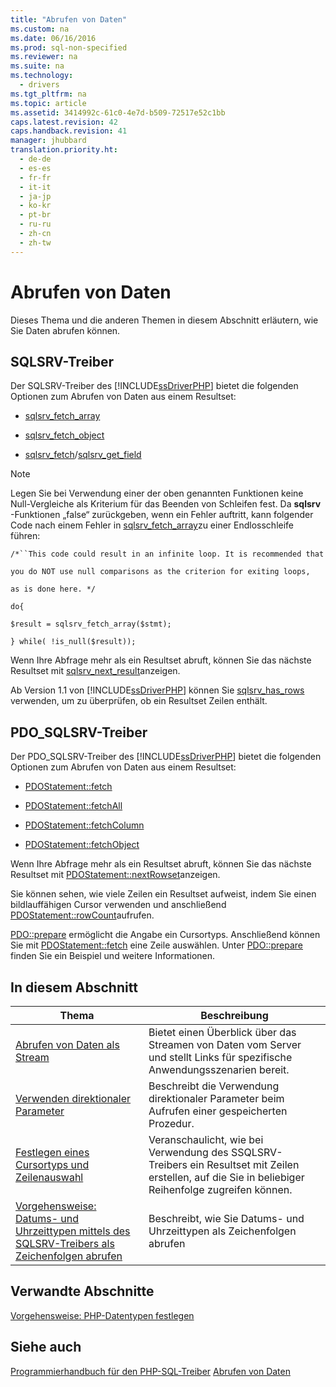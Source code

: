```yaml
---
title: "Abrufen von Daten"
ms.custom: na
ms.date: 06/16/2016
ms.prod: sql-non-specified
ms.reviewer: na
ms.suite: na
ms.technology: 
  - drivers
ms.tgt_pltfrm: na
ms.topic: article
ms.assetid: 3414992c-61c0-4e7d-b509-72517e52c1bb
caps.latest.revision: 42
caps.handback.revision: 41
manager: jhubbard
translation.priority.ht: 
  - de-de
  - es-es
  - fr-fr
  - it-it
  - ja-jp
  - ko-kr
  - pt-br
  - ru-ru
  - zh-cn
  - zh-tw
---
```

# Abrufen von Daten
Dieses Thema und die anderen Themen in diesem Abschnitt erläutern, wie Sie Daten abrufen können.  
  
## SQLSRV-Treiber  
Der SQLSRV-Treiber des [!INCLUDE[ssDriverPHP](../content/includes/ssDriverPHP_md.md)] bietet die folgenden Optionen zum Abrufen von Daten aus einem Resultset:  
  
-   [sqlsrv_fetch_array](../content/sqlsrv_fetch_array.md)  
  
-   [sqlsrv_fetch_object](../content/sqlsrv_fetch_object.md)  
  
-   [sqlsrv_fetch](../content/sqlsrv_fetch.md)\/[sqlsrv_get_field](../content/sqlsrv_get_field.md)  
  
> [!NOTE]  
> Legen Sie bei Verwendung einer der oben genannten Funktionen keine Null-Vergleiche als Kriterium für das Beenden von Schleifen fest. Da **sqlsrv** -Funktionen „false“ zurückgeben, wenn ein Fehler auftritt, kann folgender Code nach einem Fehler in [sqlsrv_fetch_array](../content/sqlsrv_fetch_array.md)zu einer Endlosschleife führen:  
>   
> `/*``This code could result in an infinite loop. It is recommended that`  
>   
> `you do NOT use null comparisons as the criterion for exiting loops,`  
>   
> `as is done here. */`  
>   
> `do{`  
>   
> `$result = sqlsrv_fetch_array($stmt);`  
>   
> `} while( !is_null($result));`  
  
Wenn Ihre Abfrage mehr als ein Resultset abruft, können Sie das nächste Resultset mit [sqlsrv_next_result](../content/sqlsrv_next_result.md)anzeigen.  
  
Ab Version 1.1 von [!INCLUDE[ssDriverPHP](../content/includes/ssDriverPHP_md.md)] können Sie [sqlsrv\_has\_rows](../content/sqlsrv_has_rows.md) verwenden, um zu überprüfen, ob ein Resultset Zeilen enthält.  
  
## PDO\_SQLSRV-Treiber  
Der PDO\_SQLSRV-Treiber des [!INCLUDE[ssDriverPHP](../content/includes/ssDriverPHP_md.md)] bietet die folgenden Optionen zum Abrufen von Daten aus einem Resultset:  
  
-   [PDOStatement::fetch](../Topic/PDOStatement::fetch.md)  
  
-   [PDOStatement::fetchAll](../Topic/PDOStatement::fetchAll.md)  
  
-   [PDOStatement::fetchColumn](../Topic/PDOStatement::fetchColumn.md)  
  
-   [PDOStatement::fetchObject](../Topic/PDOStatement::fetchObject.md)  
  
Wenn Ihre Abfrage mehr als ein Resultset abruft, können Sie das nächste Resultset mit [PDOStatement::nextRowset](../Topic/PDOStatement::nextRowset.md)anzeigen.  
  
Sie können sehen, wie viele Zeilen ein Resultset aufweist, indem Sie einen bildlauffähigen Cursor verwenden und anschließend [PDOStatement::rowCount](../Topic/PDOStatement::rowCount.md)aufrufen.  
  
[PDO::prepare](../Topic/PDO::prepare.md) ermöglicht die Angabe ein Cursortyps. Anschließend können Sie mit [PDOStatement::fetch](../Topic/PDOStatement::fetch.md) eine Zeile auswählen. Unter [PDO::prepare](../Topic/PDO::prepare.md) finden Sie ein Beispiel und weitere Informationen.  
  
## In diesem Abschnitt  
  
|Thema|Beschreibung|  
|---------|---------------|  
|[Abrufen von Daten als Stream](../content/Retrieving-Data-as-a-Stream-Using-the-SQLSRV-Driver.md)|Bietet einen Überblick über das Streamen von Daten vom Server und stellt Links für spezifische Anwendungsszenarien bereit.|  
|[Verwenden direktionaler Parameter](../content/Using-Directional-Parameters.md)|Beschreibt die Verwendung direktionaler Parameter beim Aufrufen einer gespeicherten Prozedur.|  
|[Festlegen eines Cursortyps und Zeilenauswahl](../content/Specifying-a-Cursor-Type-and-Selecting-Rows.md)|Veranschaulicht, wie bei Verwendung des SSQLSRV-Treibers ein Resultset mit Zeilen erstellen, auf die Sie in beliebiger Reihenfolge zugreifen können.|  
|[Vorgehensweise: Datums- und Uhrzeittypen mittels des SQLSRV-Treibers als Zeichenfolgen abrufen ](../Topic/How%20to:%20Retrieve%20Date%20and%20Time%20Type%20as%20Strings%20Using%20the%20SQLSRV%20Driver.md)|Beschreibt, wie Sie Datums- und Uhrzeittypen als Zeichenfolgen abrufen|  
  
## Verwandte Abschnitte  
[Vorgehensweise: PHP-Datentypen festlegen](../Topic/How%20to:%20Specify%20PHP%20Data%20Types.md)  
  
## Siehe auch  
[Programmierhandbuch für den PHP-SQL-Treiber](../content/Programming-Guide-for-PHP-SQL-Driver.md)
[Abrufen von Daten](../content/Retrieving-Data.md)  
  
